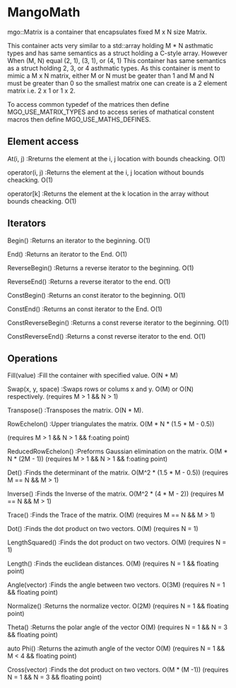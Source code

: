 # MangoMath
mgo::Matrix is a container that encapsulates fixed M x N size Matrix.

This container acts very similar to a std::array holding M * N asthmatic types and has same semantics as a struct holding a C-style array. However When (M, N) equal (2, 1), (3, 1), or (4, 1) This container has same semantics as a struct holding 2, 3, or 4 asthmatic types. As this container is ment to mimic a M x N matrix, either M or N must be geater than 1 and M and N must be greater than 0 so the smallest matrix one can create is a 2 element matrix i.e. 2 x 1 or 1 x 2.

To access common typedef of the matrices then define MGO_USE_MATRIX_TYPES and to access series of mathatical constent macros then define MGO_USE_MATHS_DEFINES. 

Element access
--------------

  At(i, j)                                      :Rreturns the element at the i, j location with bounds cheacking. O(1)

  operator(i, j)                                :Returns the element at the i, j location without bounds cheacking. O(1)

  operator[k]                                   :Returns the element at the k location in the array without bounds cheacking. O(1)


Iterators
---------

  Begin()                                       :Returns an iterator to the beginning. O(1)
  
  End()                                         :Returns an iterator to the End. O(1)
  
  ReverseBegin()                                :Returns a reverse iterator to the beginning. O(1)
  
  ReverseEnd()                                  :Returns a reverse iterator to the end. O(1)
  
  ConstBegin()                                  :Returns an const iterator to the beginning. O(1)
  
  ConstEnd()                                    :Returns an const iterator to the End. O(1)
    
  ConstReverseBegin()                           :Returns a const reverse iterator to the beginning. O(1)
  
  ConstReverseEnd()                             :Returns a const reverse iterator to the end. O(1)
  
Operations
----------

  Fill(value)                                   :Fill the container with specified value. O(N * M)
  
  Swap(x, y, space)                             :Swaps rows or colums x and y. O(M) or O(N) respectively.
  (requires M > 1 && N > 1)
  
  Transpose()                                   :Transposes the matrix. O(N * M). 
  
  RowEchelon()                                  :Upper triangulates the matrix. O(M * N * (1.5 * M - 0.5))
  
  (requires M > 1 && N > 1 && f:oating point)
  
  ReducedRowEchelon()                           :Preforms Gaussian elimination on the matrix. O(M * N * (2M - 1))
  (requires M > 1 && N > 1 && f:oating point)

  Det()                                         :Finds the determinant of the matrix. O(M^2 * (1.5 * M - 0.5))
  (requires M == N && M > 1)

  Inverse()                                     :Finds the Inverse of the matrix. O(M^2 * (4 * M - 2))
  (requires M == N && M > 1)

  Trace()                                       :Finds the Trace of the matrix. O(M)
  (requires M == N && M > 1)
  
  Dot()                                         :Finds the dot product on two vectors. O(M)
  (requires N = 1)
  
  LengthSquared()                               :Finds the dot product on two vectors. O(M)
  (requires N = 1)
  
  Length()                                      :Finds the euclidean distances. O(M)
  (requires N = 1 && floating point)
  
  Angle(vector)                                 :Finds the angle between two vectors. O(3M)
  (requires N = 1 && floating point)
  
  Normalize()                                   :Returns the normalize vector. O(2M)
  (requires N = 1 && floating point)

  Theta()                                       :Returns the polar angle of the vector O(M)
  (requires N = 1 && N = 3 && floating point)
    
  auto Phi()                                    :Returns the azimuth angle of the vector O(M)
  (requires N = 1 && M < 4 && floating point)

  Cross(vector)                                 :Finds the dot product on two vectors. O(M * (M -1))
  (requires N = 1 && N = 3 && floating point)

  



